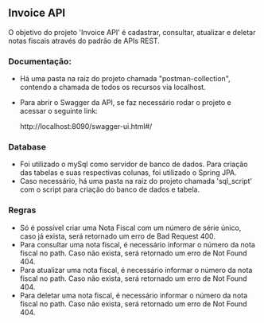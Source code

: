 <h2>Invoice API</h2>
O objetivo do projeto 'Invoice API' é cadastrar, consultar, atualizar e deletar notas fiscais através do padrão de APIs REST.

<h3>Documentação:</h3>

* Há uma pasta na raiz do projeto chamada "postman-collection", contendo a chamada de todos os recursos via localhost.
* Para abrir o Swagger da API, se faz necessário rodar o projeto e acessar o seguinte link:

    http://localhost:8090/swagger-ui.html#/
    
<h3>Database</h3>

* Foi utilizado o mySql como servidor de banco de dados. Para criação das tabelas e suas respectivas colunas, foi utilizado o Spring JPA.
* Caso necessário, há uma pasta na raiz do projeto chamada 'sql_script' com o script para criação do banco de dados e tabela.

<h3>Regras</h3>

* Só é possível criar uma Nota Fiscal com um número de série único, caso já exista, será retornado um erro de Bad Request 400.
* Para consultar uma nota fiscal, é necessário informar o número da nota fiscal no path. Caso não exista, será retornado um erro de Not Found 404.
* Para atualizar uma nota fiscal, é necessário informar o número da nota fiscal no path. Caso não exista, será retornado um erro de Not Found 404.
* Para deletar uma nota fiscal, é necessário informar o número da nota fiscal no path. Caso não exista, será retornado um erro de Not Found 404.
